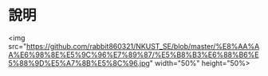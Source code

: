 # 說明

<img src="https://github.com/rabbit860321/NKUST_SE/blob/master/%E8%AA%AA%E6%98%8E%E5%9C%96%E7%89%87/%E5%B8%B3%E6%88%B6%E5%88%9D%E5%A7%8B%E5%8C%96.jpg" width="50%" height="50%>

